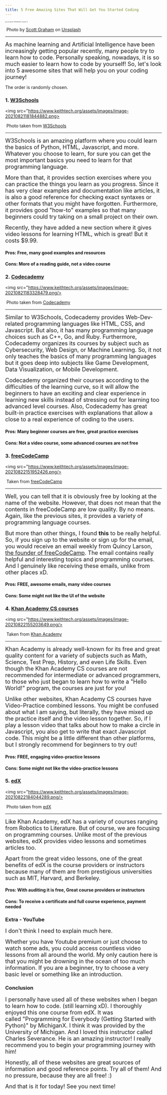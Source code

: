 ```yaml
---
title: 5 Free Amazing Sites That Will Get You Started Coding
---
```


<img src="https://www.keithtech.org/assets/images/scott-graham-5fNmWej4tAA-unsplash (1).jpg" alt="scott-graham-5fNmWej4tAA-unsplash (1)" style="zoom: 25%;" />

​																					Photo by [Scott Graham](https://unsplash.com/@homajob) on [Unsplash](https://unsplash.com/)

---

<font size="4">As machine learning and Artificial Intelligence have been increasingly getting popular recently, many people try to learn how to code. Personally speaking, nowadays, it is so much easier to learn how to code by yourself! So, let's look into 5 awesome sites that will help you on your coding journey!</font>



The order is randomly chosen.

### **1.** [W3Schools](https://www.w3schools.com/)

<img src="https://www.keithtech.org/assets/images/image-20210821181844882.png>

​																						Photo taken from [W3Schools](https://www.w3schools.com/)

-----

<font size="4">W3Schools is an amazing platform where you could learn the basics of Python, HTML, Javascript, and more. Whatever you choose to learn, for sure you can get the most important basics you need to learn for that programming language.</font>

<font size="4">More than that, it provides section exercises where you can practice the things you learn as you progress. Since it has very clear examples and documentation like articles, it is also a good reference for checking exact syntaxes or other formats that you might have forgotten. Furthermore, it provides good "how-to" examples so that many beginners could try taking on a small project on their own. </font>

<font size="4">Recently, they have added a new section where it gives video lessons for learning HTML, which is great! But it costs $9.99.</font>





#### Pros: Free, many good examples and resources

#### Cons: More of a reading guide, not a video course





### **2.** [Codecademy](https://www.codecademy.com/)

<img src="https://www.keithtech.org/assets/images/image-20210821183328479.png/>

​																							Photo taken from [Codecademy](https://www.codecademy.com/catalog)

----

<font size="4">Similar to W3Schools, Codecademy provides Web-Dev-related programming languages like HTML, CSS, and Javascript. But also, it has many programming language choices such as C++, Go, and Ruby. Furthermore, Codecademy organizes its courses by subject such as Cybersecurity, Web Design, or Machine Learning. So, it not only teaches the basics of many programming languages but it goes deep into subjects like Game Development, Data Visualization, or Mobile Development. </font>



<font size="4">Codecademy organized their courses according to the difficulties of the learning curve, so it will allow the beginners to have an exciting and clear experience in learning new skills instead of stressing out for learning too advanced level courses. Also, Codecademy has great built-in practice exercises with explanations that allow a close to a real experience of coding to the users.</font>



#### Pros: Many beginner courses are free, great practice exercises

#### Cons: Not a video course, some advanced courses are not free



### 3. [freeCodeCamp](https://www.freecodecamp.org/)

<img src="https://www.keithtech.org/assets/images/image-20210822151952426.png/>

​																						Taken from [freeCodeCamp](https://www.freecodecamp.org/)

----

<font size="4">Well, you can tell that it is obviously free by looking at the name of the website. However, that does not mean that the contents in freeCodeCamp are low quality. By no means. Again, like the previous sites, it provides a variety of programming language courses. </font>



<font size="4">But more than other things, I found **this** to be really helpful. So, if you sign up to the website or sign up for the email, you would receive an email weekly from Quincy Larson, [the founder of freeCodeCamp](https://www.freecodecamp.org/news/author/quincylarson/). The email contains really helpful and interesting topics and programming courses. And I genuinely like receiving these emails, unlike from other places xD. </font> 



#### Pros: FREE, awesome emails, many video courses

#### Cons: Some might not like the UI of the website





### 4. [Khan Academy CS courses](https://www.khanacademy.org/computing)
<img src="https://www.keithtech.org/assets/images/image-20210822155203649.png/>

​																							Taken from [Khan Academy](https://www.khanacademy.org/computing)

----

<font size="4">Khan Academy is already well-known for its free and great quality content for a variety of subjects such as Math, Science, Test Prep, History, and even Life Skills. Even though the Khan Academy CS courses are not recommended for intermediate or advanced programmers, to those who just began to learn how to write a "Hello World!" program, the courses are just for you! </font>



<font size="4">Unlike other websites, Khan Academy CS courses have Video-Practice combined lessons. You might be confused about what I am saying, but literally, they have mixed up the practice itself and the video lesson together. So, if I play a lesson video that talks about how to make a circle in Javascript, you also get to write that exact Javascript code. This might be a little different than other platforms, but I strongly recommend for beginners to try out! </font>



#### Pros: FREE, engaging video-practice lessons

#### Cons: Some might not like the video-practice lessons





### 5. [edX](https://www.edx.org/)

<img src="https://www.keithtech.org/assets/images/image-20210822184044289.png/>

​																								Photo taken from [edX](https://www.edx.org/)

----

<font size="4">Like Khan Academy, edX has a variety of courses ranging from Robotics to Literature. But of course, we are focusing on programming courses. Unlike most of the previous websites, edX provides video lessons and sometimes articles too. </font>



<font size="4">Apart from the great video lessons, one of the great benefits of edX is the course providers or instructors because many of them are from prestigious universities such as MIT, Harvard, and Berkeley.</font>



#### Pros: With auditing it is free, Great course providers or instructors 

#### Cons: To receive a certificate and full course experience, payment needed







### Extra - YouTube

<font size="4">I don't think I need to explain much here.</font>

<font size="4">Whether you have Youtube premium or just choose to watch some ads, you could access countless video lessons from all around the world. My only caution here is that you might be drowning in the ocean of too much information. If you are a beginner, try to choose a very basic level or something like an introduction. </font>







### Conclusion

<font size="4">I personally have used all of these websites when I began to learn how to code. (still learning xD). I thoroughly enjoyed this one course from edX. It was called "Programming for Everybody (Getting Started with Python)" by MichiganX. I think it was provided by the University of Michigan. And I loved this instructor called Charles Severance. He is an amazing instructor! I really recommend you to begin your programming journey with him! </font>



<font size="4">Honestly, all of these websites are great sources of information and good reference points. Try all of them! And no pressure, because they are all free! :)</font>



<font size="4">And that is it for today! See you next time!</font>
